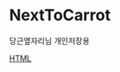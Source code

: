 # NextToCarrot
당근옆자리님 개인저장용

[HTML](https://github.com/Carrot-group-study/NextToCarrot/blob/main/html.md)
